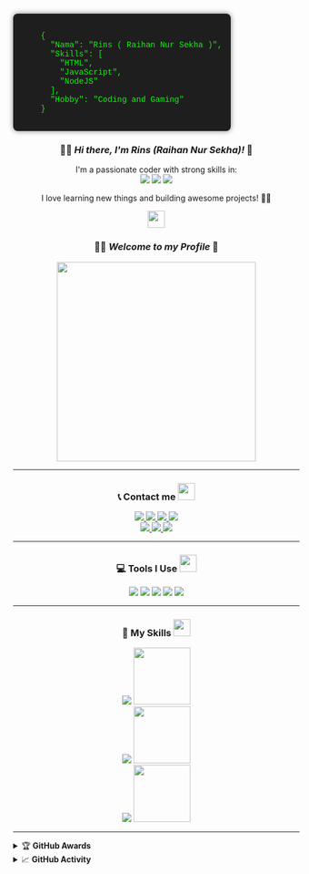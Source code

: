 <!-- JSON Info in Terminal Style -->
<p align="center">
  <div style="
    background-color: #1e1e1e;
    color: #00ff00;
    padding: 15px;
    border-radius: 8px;
    font-family: 'Courier New', Courier, monospace;
    text-align: left;
    display: inline-block;
    box-shadow: 0 0 10px rgba(0,0,0,0.5);
    max-width: 500px;
    overflow-x: auto;
    white-space: pre-wrap;
  ">
    {
      "Nama": "Rins ( Raihan Nur Sekha )",
      "Skills": [
        "HTML",
        "JavaScript",
        "NodeJS"
      ],
      "Hobby": "Coding and Gaming"
    }
  </div>
</p>

<h3 align="center">
  👋🏻 <em>Hi there, I'm Rins (Raihan Nur Sekha)!</em> 👾
</h3>

<p align="center">
  I'm a passionate coder with strong skills in:
  <br/>
  <img src="https://img.shields.io/badge/HTML-90%25-orange?style=for-the-badge&logo=html5&logoColor=white" />
  <img src="https://img.shields.io/badge/JavaScript-70%25-yellow?style=for-the-badge&logo=javascript&logoColor=white" />
  <img src="https://img.shields.io/badge/Node.js-90%25-green?style=for-the-badge&logo=node.js&logoColor=white" />
</p>

<p align="center">
  I love learning new things and building awesome projects! 🚀✨
</p>

<!-- Background Style GIF -->
<p align="center">
  <img src="https://media.giphy.com/media/hvRJCLFzcasrR4ia7z/giphy.gif" height="30"/>
</p>

<h3 align="center">
  👋🏻 <em>Welcome to my Profile</em> 👾
</h3>

<!-- Anime! -->
<p align="center">
  <img src="https://files.catbox.moe/m36ool.gif" width="350px" />
</p>

---

<h3 align="center">
  📞 Contact me <img src="https://media0.giphy.com/media/v1.Y2lkPTZjMDliOTUydWQzeGZtamVsNXltdTI4MWRnMXJkbWtlY2Z1Znp1NWJyZ3Vpdzc4ZCZlcD12MV9pbnRlcm5hbF9naWZfYnlfaWQmY3Q9Zw/KpOqvmCFdNMhF0pQb7/giphy.gif" width="30px" />
</h3>
<p align="center">
  <a href="https://instagram.com/_rinnzz">
    <img src="https://img.shields.io/badge/Instagram-E4405F?style=for-the-badge&logo=instagram&logoColor=white"/>
  </a>
  <a href="https://wa.me/0">
    <img src="https://img.shields.io/badge/WhatsApp-25D366?style=for-the-badge&logo=whatsapp&logoColor=white"/>
  </a>
  <a href="https://www.facebook.com/profile.php?id=100015526687857">
    <img src="https://img.shields.io/badge/Facebook-%234267B2.svg?&style=for-the-badge&logo=facebook&logoColor=white"/>
  </a>
  <a href="https://t.me/sekhaa">
    <img src="https://img.shields.io/badge/Telegram-%230088cc.svg?&style=for-the-badge&logo=telegram&logoColor=white"/>
  </a> <br>
  <a href="https://youtu.be/WgeItwiifYs">
    <img src="https://img.shields.io/badge/YouTube-Rey Sekha-ff0000?style=for-the-badge&logo=youtube&logoColor=white"/>
  </a>
  <a href="https://github.com/inirey">
    <img src="https://img.shields.io/badge/-GitHub-black?style=flat-square&logo=github"/>
  </a>
  <a href="https://komarev.com/ghpvc/?username=inirey&color=blue&style=flat-square&label=Profile+View">
    <img src="https://komarev.com/ghpvc/?username=inirey&color=blue&style=flat-square&label=Profile+View"/>
  </a>
</p>

---

<h3 align="center">
  💻 Tools I Use <img src="https://media0.giphy.com/media/v1.Y2lkPTZjMDliOTUyempoM2NnOWlnMXZ4Z3kzeW1vYXYzem9yem4yMHF6NGlxcXRuNTN4YSZlcD12MV9pbnRlcm5hbF9naWZfYnlfaWQmY3Q9Zw/xT8qB2HYA1vVSxooSY/giphy.gif" width="30px" />
</h3>
<p align="center">
  <img src="https://img.shields.io/badge/OS-Linux-blue?&logo=Linux" />
  <img src="https://img.shields.io/badge/OS-Windows-blue?&logo=Windows" />
  <img src="https://img.shields.io/badge/IDE-Xcode-blue?&logo=xcode" />
  <img src="https://img.shields.io/badge/Text%20Editor-Visual%20Studio%20Code-blue?&logo=visual%20studio%20code&logoColor=blue" />
  <img src="https://img.shields.io/badge/Sublime%20Text-gray?&logo=Sublime-Text" />
</p>

---

<h3 align="center">
  🚀 My Skills <img src="https://media2.giphy.com/media/v1.Y2lkPTZjMDliOTUyOTZsZWtpeXQxZWlteG5kNTY2bmY2cmtjdzdscGhlbDZkMDVpaWRmMyZlcD12MV9pbnRlcm5hbF9naWZfYnlfaWQmY3Q9Zw/8bErG4YvqeI0GiJNeQ/giphy.gif" width="30px" />
</h3>
<p align="center">
  <!-- HTML -->
  <img src="https://img.shields.io/badge/HTML-90%25-orange?style=for-the-badge&logo=html5&logoColor=white" />
  <img src="https://media4.giphy.com/media/v1.Y2lkPTZjMDliOTUyNm0zd2EzZ3k1ZTd0YjNocGJyb2dyemlzcnl1NDgxd210bWhzcjh1YiZlcD12MV9pbnRlcm5hbF9naWZfYnlfaWQmY3Q9Zw/l3vRfNA1p0rvhMSvS/giphy.gif" width="100px" />
  <br/>

  <!-- JavaScript -->
  <img src="https://img.shields.io/badge/JavaScript-70%25-yellow?style=for-the-badge&logo=javascript&logoColor=white" />
  <img src="https://media3.giphy.com/media/v1.Y2lkPTZjMDliOTUycWZrbGRjYXlkcmE2N2o4N3YwM2w1dDNldm5nMXdxNmpkZWhsMDRpdiZlcD12MV9pbnRlcm5hbF9naWZfYnlfaWQmY3Q9Zw/SvFocn0wNMx0iv2rYz/giphy.gif" width="100px" />
  <br/>

  <!-- Node.js -->
  <img src="https://img.shields.io/badge/Node.js-90%25-green?style=for-the-badge&logo=node.js&logoColor=white" />
  <img src="https://user-images.githubusercontent.com/97989643/224550089-f2541ade-c5c6-4afa-8538-51a8dda4e23b.gif" width="100px" />
</p>

---

<details>
  <summary>🏆 <b>GitHub Awards</b></summary><br/>
  <p align="center">
    <img src="https://github-profile-trophy.vercel.app/?username=inirey&theme=onedark" />
  </p>
</details>

<details>
  <summary>📈 <b>GitHub Activity</b></summary><br/>
  <p align="center">
    <img src="https://metrics.lecoq.io/inirey?template=classic&repositories.forks=true&languages=1&languages.colors=github&languages.threshold=0%25&config.timezone=Asia%2FSemarang" />
  </p>
</details>
